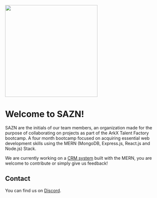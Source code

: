 <img src="https://github.com/spytech-arkx/.github/assets/152604090/db77ce87-79c9-4c71-b9cf-51f4d9a91bac" width="300" height="300" />

# Welcome to SAZN!
SAZN are the initials of our team members, an organization made for the purpose of collaborating on projects as part of the ArkX Talent Factory bootcamp. A four month bootcamp focused on acquiring essential web development skills using the MERN (MongoDB, Express.js, React.js and Node.js) Stack. 

We are currently working on a [CRM system](https://github.com/spytech-arkx/mern-crm) built with the MERN, you are welcome to contribute or simply give us feedback!

## Contact
You can find us on [Discord](https://discord.gg/gAFQBGfE32).
